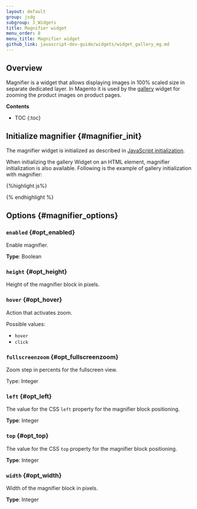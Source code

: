 ```yaml
---
layout: default
group: jsdg
subgroup: 3_Widgets
title: Magnifier widget 
menu_order: 8
menu_title: Magnifier widget 
github_link: javascript-dev-guide/widgets/widget_gallery_mg.md
---
```


<h2>Overview</h2>

Magnifier is a widget that allows displaying images in 100% scaled size in separate dedicated layer.
In Magento it is used by the [gallery]({{site.gdeurl21}}javascript-dev-guide/widgets/widget_gallery.html) widget for zooming the product images on product pages.

**Contents**
* TOC
{:toc}

## Initialize magnifier {#magnifier_init}

The magnifier widget is initialized as described in [JavaScript initialization]({{site.gdeurl21}}javascript-dev-guide/javascript/js_init.html#init_phtml).

When initializing the gallery Widget on an HTML element, magnifier initialization is also available. Following is the example of gallery initialization with magnifier:

{%highlight js%}
<script type="text/x-magento-init">
"<element_selector>": {
        "mage/gallery/gallery": {
            "data": [{
                "thumb": "<small_image_url>",
                "img": "<small_image_url>",
                "full": "<small_image_url>",
                "caption": "<message>",
                "isMain": "<true/false>"
            }],
            "mixins": ["magnifier/magnify"],
            "magnifierOpts": {
               "enabled": <true/false>,
               "eventType": "<hover/click>",
               "width": <number>,
               "height": <number>,
               "top": <number>,
               "left": <number>,
               "fullscreenzoom": <number>
            }
        }
   }
</script>
{% endhighlight %}

## Options {#magnifier_options}

### `enabled` {#opt_enabled}

Enable magnifier.

**Type**: Boolean

### `height` {#opt_height}

Height of the magnifier block in pixels. 
            
### `hover` {#opt_hover}

Action that activates zoom.

Possible values: 

* `hover`
* `click`

### `fullscreenzoom` {#opt_fullscreenzoom}

Zoom step in percents for the fullscreen view.

Type: Integer

### `left` {#opt_left}

The value for the CSS `left` property for the magnifier block positioning.

**Type**: Integer

### `top` {#opt_top}

The value for the CSS `top` property for the magnifier block positioning.

**Type**: Integer
            

### `width` {#opt_width}

Width of the magnifier block in pixels.

**Type**: Integer



